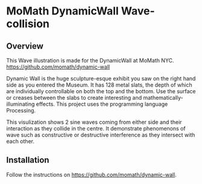 # MoMath DynamicWall Wave-collision

## Overview

This Wave illustration is made for the DynamicWall at MoMath NYC. 
https://github.com/momath/dynamic-wall

Dynamic Wall is the huge sculpture-esque exhibit you saw on the right hand side as you entered the Museum. 
It has 128 metal slats, the depth of which are individually controllable on both the top and the bottom. 
Use the surface or creases between the slabs to create interesting and mathematically-illuminating effects. 
This project uses the programming language Processing.

This visulization shows 2 sine waves coming from either side and their interaction as they collide in the centre. It demonstrate phenomenons of wave such as constructive or destructive interference as they intersect with each other. 

## Installation

Follow the instructions on https://github.com/momath/dynamic-wall. 





